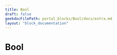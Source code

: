 ```yaml
---
title: Bool
draft: false
geekdocFilePath: portal_blocks/Bool/docs/extra.md
layout: "block_documentation"
---
```

# Bool
